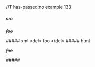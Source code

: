 //T has-passed:no
example 133
##### src
<del>

*foo*

</del>
##### xml
<?xml version="1.0" encoding="UTF-8"?>
<!DOCTYPE document SYSTEM "CommonMark.dtd">
<document xmlns="http://commonmark.org/xml/1.0">
  <html_block>&lt;del&gt;
</html_block>
  <paragraph>
    <emph>
      <text>foo</text>
    </emph>
  </paragraph>
  <html_block>&lt;/del&gt;
</html_block>
</document>
##### html
<del>
<p><em>foo</em></p>
</del>
#####

